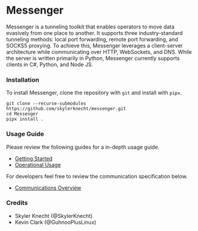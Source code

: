 # Messenger

Messenger is a tunneling toolkit that enables operators to move data 
evasively from one place to another. It supports three industry-standard 
tunneling methods: local port forwarding, remote port forwarding, and 
SOCKS5 proxying. To achieve this, Messenger leverages a client-server 
architecture while communicating over HTTP, WebSockets, and DNS. While 
the server is written primarily in Python, Messenger currently supports 
clients in C#, Python, and Node JS. 


### Installation

To install Messenger, clone the repository with `git` and install with `pipx`. 

```
git clone --recurse-submodules https://github.com/skylerknecht/messenger.git
cd Messenger
pipx install .
```

### Usage Guide

Please review the following guides for a in-depth usage guide.

- [Getting Started](docs/getting-started.md)  
- [Operational Usage](docs/operational-usage.md)  

For developers feel free to review the communication specification below.

- [Communications Overview](docs/communications.md)

### Credits 

- Skyler Knecht (@SkylerKnecht)
- Kevin Clark (@GuhnooPlusLinux)